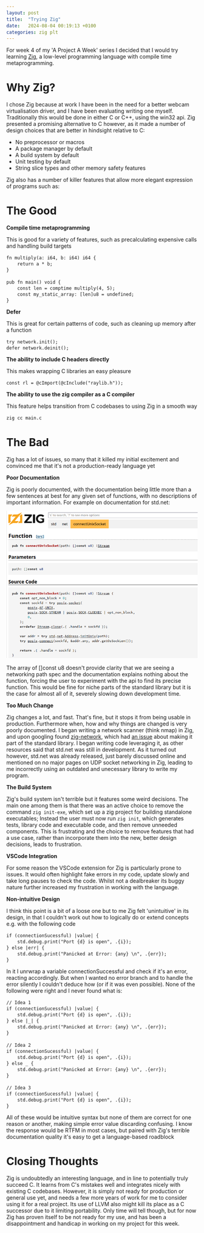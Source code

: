 ```yaml
---
layout: post
title:  "Trying Zig"
date:   2024-08-04 00:19:13 +0100
categories: zig plt
---
```


For week 4 of my 'A Project A Week' series I decided that I would try learning [Zig](https://ziglang.org/), a low-level programming language with compile time metaprogramming.

# Why Zig?
I chose Zig because at work I have been in the need for a better webcam virtualisation driver, and I have been evaluating writing one myself. Traditionally this would be done in either C or C++, using the win32 api. Zig presented a promising alternative to C however, as it made a number of design choices that are better in hindsight relative to C:
- No preprocessor or macros
- A package manager by default
- A build system by default
- Unit testing by default
- String slice types and other memory safety features

Zig also has a number of killer features that allow more elegant expression of programs such as:

# The Good
**Compile time metaprogramming**

This is good for a variety of features, such as precalculating expensive calls and handling build targets
```zig
fn multiply(a: i64, b: i64) i64 {
    return a * b;
}

pub fn main() void {
    const len = comptime multiply(4, 5);
    const my_static_array: [len]u8 = undefined;
}
```
**Defer**

This is great for certain patterns of code, such as cleaning up memory after a function
```zig
try network.init();
defer network.deinit();
```
**The ability to include C headers directly**

This makes wrapping C libraries an easy pleasure
```zig
const rl = @cImport(@cInclude("raylib.h"));
```
**The ability to use the zig compiler as a C compiler**

This feature helps transition from C codebases to using Zig in a smooth way
```bash
zig cc main.c
```

# The Bad
Zig has a lot of issues, so many that it killed my initial excitement and convinced me that it's not a production-ready language yet

**Poor Documentation**

Zig is poorly documented, with the documentation being little more than a few sentences at best for any given set of functions, with no descriptions of important information. For example on documentation for std.net:

![](/images/zig-stdnet-docs.png)

The array of []const u8 doesn't provide clarity that we are seeing a networking path spec and the documentation explains nothing about the function, forcing the user to experiment with the api to find its precise function. This would be fine for niche parts of the standard library but it is the case for almost all of it, severely slowing down development time.

**Too Much Change**

Zig changes a lot, and fast. That's fine, but it stops it from being usable in production. Furthermore when, how and why things are changed is very poorly documented. I began writing a network scanner (think nmap) in Zig, and upon googling found [zig-network](https://github.com/ikskuh/zig-network/tree/master), which had [an issue](https://github.com/ikskuh/zig-network/issues/21) about making it part of the standard library. I began writing code leveraging it, as other resources said that std.net was still in development. As it turned out however, std.net was already released, just barely discussed online and mentioned on no major pages on UDP socket networking in Zig, leading to me incorrectly using an outdated and unecessary library to write my program.

**The Build System**

Zig's build system isn't terrible but it features some weird decisions. The main one among them is that there was an active choice to remove the command `zig init-exe`, which set up a zig project for building standalone executables; Instead the user must now run `zig init`, which generates tests, library code and executable code, and then remove unneeded components. This is frustrating and the choice to remove features that had a use case, rather than incorporate them into the new, better design decisions, leads to frustration.

**VSCode Integration**

For some reason the VSCode extension for Zig is particularly prone to issues. It would often highlight fake errors in my code, update slowly and take long pauses to check the code. Whilst not a dealbreaker its buggy nature further increased my frustration in working with the language.

**Non-intuitive Design**

I think this point is a bit of a loose one but to me Zig felt 'unintuitive' in its design, in that I couldn't work out how to logically do or extend concepts e.g. with the following code
```zig
if (connectionSucessful) |value| {
    std.debug.print("Port {d} is open", .{i});
} else |err| {
    std.debug.print("Panicked at Error: {any} \n", .{err});
}
```

In it I unrwrap a variable connectionSuccessful and check if it's an error, reacting accordingly. But when I wanted no error branch and to handle the error silently I couldn't deduce how (or if it was even possible). None of the following were right and I never found what is:
```zig
// Idea 1
if (connectionSucessful) |value| {
    std.debug.print("Port {d} is open", .{i});
} else |_| {
    std.debug.print("Panicked at Error: {any} \n", .{err});
}

// Idea 2
if (connectionSucessful) |value| {
    std.debug.print("Port {d} is open", .{i});
} else _ {
    std.debug.print("Panicked at Error: {any} \n", .{err});
}

// Idea 3
if (connectionSucessful) |value| {
    std.debug.print("Port {d} is open", .{i});
}
```
All of these would be intuitive syntax but none of them are correct for one reason or another, making simple error value discarding confusing. I know the response would be RTFM in most cases, but paired with Zig's terrible documentation quality it's easy to get a language-based roadblock

# Closing Thoughts
Zig is undoubtedly an interesting language, and in line to potentially truly succeed C. It learns from C's mistakes well and integrates nicely with existing C codebases. However, it is simply not ready for production or general use yet, and needs a few more years of work for me to consider using it for a real project. Its use of LLVM also might kill its place as a C successor due to it limiting portability. Only time will tell though, but for now Zig has proven itself to be not ready for my use, and has been a disappointment and handicap in working on my project for this week.